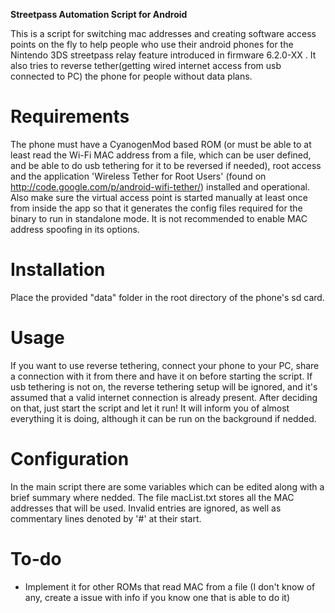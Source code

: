 ﻿**Streetpass Automation Script for Android**

This is a script for switching mac addresses and creating software access points on the fly to help 
people who use their android phones for the Nintendo 3DS streetpass relay feature introduced in  firmware 
6.2.0-XX . It also tries to reverse tether(getting wired internet access from usb connected to PC) the 
phone for people without data plans.

# Requirements
The phone must have a CyanogenMod based ROM (or must be able to at least read the Wi-Fi MAC address 
from a file, which can be user defined, and be able to do usb tethering for it to be reversed if needed), 
root access and the application 'Wireless Tether for Root Users' 
(found on http://code.google.com/p/android-wifi-tether/) installed and operational. Also make sure the 
virtual access point is started manually at least once from inside the app so that it generates the config 
files required for the binary to run in standalone mode. It is not recommended to enable MAC address spoofing 
in its options.

# Installation
Place the provided "data" folder in the root directory of the phone's sd card.

# Usage
If you want to use reverse tethering, connect your phone to your PC, share a connection with it from 
there and have it on before starting the script. If usb tethering is not on, the reverse tethering setup will 
be ignored, and it's assumed that a valid internet connection is already present. After deciding on that, 
just start the script and let it run! It will inform you of almost everything it is doing, although it can be 
run on the background if nedded.

# Configuration
In the main script there are some variables which can be edited along with a brief summary where nedded. 
The file macList.txt stores all the MAC addresses that will be used. Invalid entries are ignored, as well as 
commentary lines denoted by '#' at their start.
	
# To-do
* Implement it for other ROMs that read MAC from a file (I don't know of any, create a issue with info if you know one that is able to do it)
	